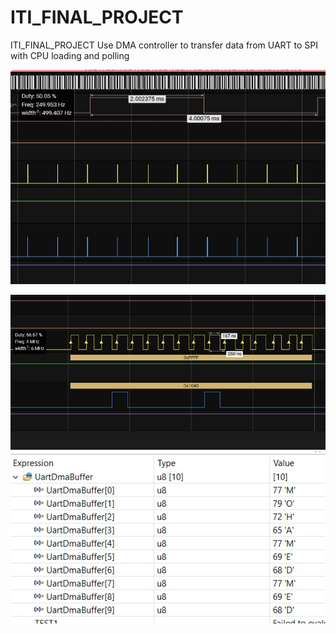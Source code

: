 # ITI_FINAL_PROJECT
ITI_FINAL_PROJECT
Use DMA controller to transfer data from UART to SPI with CPU loading and polling

![Screenshot](pwm.jpeg)

![Screenshot](spi.jpeg)
![Screenshot](uart_change_array_using_dma.jpeg)